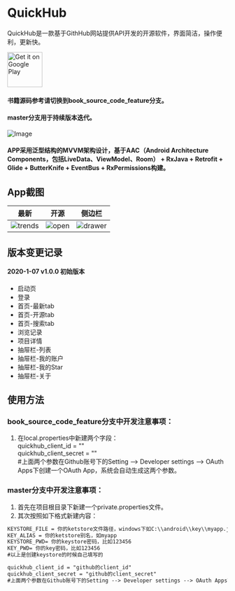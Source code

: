 # QuickHub
QuickHub是一款基于GithHub网站提供API开发的开源软件，界面简洁，操作便利，更新快。

[<img alt="Get it on Google Play" height="80" src="https://play.google.com/intl/en_us/badges/images/generic/en_badge_web_generic.png">](https://play.google.com/store/apps/details?id=com.androidwind.github)

#### 书籍源码参考请切换到book_source_code_feature分支。

#### master分支用于持续版本迭代。

![Image](https://github.com/ddnosh/githubusercontent/blob/master/image/QuickHub/icon_512.png)

#### APP采用泛型结构的MVVM架构设计，基于AAC（Android Architecture Components，包括LiveData、ViewModel、Room） + RxJava + Retrofit + Glide + ButterKnife + EventBus + RxPermissions构建。

## App截图  

| 最新 | 开源 | 侧边栏 |
|:-:|:-:|:-:|
| ![trends](https://github.com/ddnosh/githubusercontent/blob/master/image/QuickHub/p1.png?raw=true) | ![open](https://github.com/ddnosh/githubusercontent/blob/master/image/QuickHub/p2.png?raw=true) | ![drawer](https://github.com/ddnosh/githubusercontent/blob/master/image/QuickHub/p3.png?raw=true) |
    
## 版本变更记录

#### 2020-1-07    v1.0.0    初始版本
*  启动页
*  登录
*  首页-最新tab
*  首页-开源tab
*  首页-搜索tab
*  浏览记录
*  项目详情
*  抽屉栏-列表
*  抽屉栏-我的账户
*  抽屉栏-我的Star
*  抽屉栏-关于

## 使用方法
### book_source_code_feature分支中开发注意事项：
1. 在local.properties中新建两个字段：  
quickhub_client_id = ""  
quickhub_client_secret = ""  
#上面两个参数在Github账号下的Setting --> Developer settings --> OAuth Apps下创建一个OAuth App，系统会自动生成这两个参数。

### master分支中开发注意事项：
1. 首先在项目根目录下新建一个private.properties文件。
2. 其次按照如下格式新建内容：  
~~~ xml
KEYSTORE_FILE = 你的ketstore文件路径，windows下如C:\\android\\key\\myapp.jks
KEY_ALIAS = 你的ketstore别名，如myapp
KEYSTORE_PWD= 你的keystore密码，比如123456
KEY_PWD= 你的key密码，比如123456
#以上是创建keystore的时候自己填写的

quickhub_client_id = "github的client_id"
quickhub_client_secret = "github的client_secret"
#上面两个参数在Github账号下的Setting --> Developer settings --> OAuth Apps下创建一个OAuth App，系统会自动生成这两个参数。
~~~
